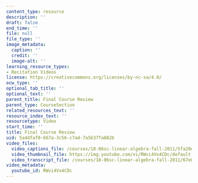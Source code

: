 ```yaml
---
content_type: resource
description: ''
draft: false
end_time: ''
file: null
file_type: ''
image_metadata:
  caption: ''
  credit: ''
  image-alt: ''
learning_resource_types:
- Recitation Videos
license: https://creativecommons.org/licenses/by-nc-sa/4.0/
ocw_type: ''
optional_tab_title: ''
optional_text: ''
parent_title: Final Course Review
parent_type: CourseSection
related_resources_text: ''
resource_index_text: ''
resourcetype: Video
start_time: ''
title: Final Course Review
uid: 5a4dfaf0-667a-3c56-c7ad-7a5b37fa882b
video_files:
  video_captions_file: /courses/18-06sc-linear-algebra-fall-2011/5fa20eaa1aed563bad8c7b5c46b8dc73_RWvi4Vx4CDc.vtt
  video_thumbnail_file: https://img.youtube.com/vi/RWvi4Vx4CDc/default.jpg
  video_transcript_file: /courses/18-06sc-linear-algebra-fall-2011/67e85afc79dece185c29098155875c49_RWvi4Vx4CDc.pdf
video_metadata:
  youtube_id: RWvi4Vx4CDc
---
```

